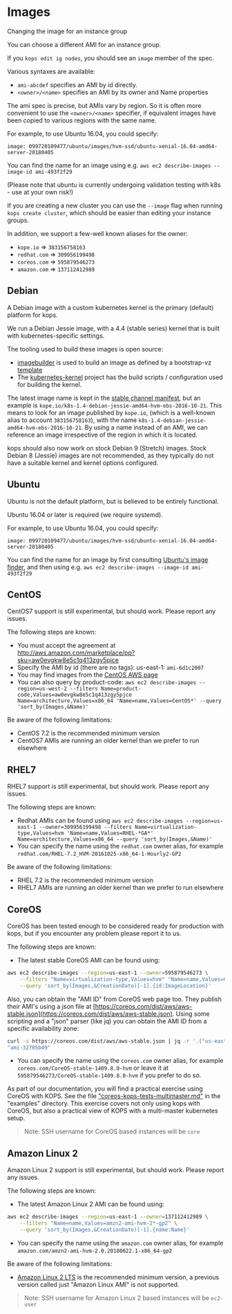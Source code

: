 # Images

Changing the image for an instance group

You can choose a different AMI for an instance group.

If you `kops edit ig nodes`, you should see an `image` member of the spec.

Various syntaxes are available:

* `ami-abcdef` specifies an AMI by id directly.
* `<owner>/<name>` specifies an AMI by its owner and Name properties

The ami spec is precise, but AMIs vary by region.  So it is often more convenient to use the `<owner>/<name>`
specifier, if equivalent images have been copied to various regions with the same name.

For example, to use Ubuntu 16.04, you could specify:

`image: 099720109477/ubuntu/images/hvm-ssd/ubuntu-xenial-16.04-amd64-server-20180405`

You can find the name for an image using e.g. `aws ec2 describe-images --image-id ami-493f2f29`

(Please note that ubuntu is currently undergoing validation testing with k8s - use at your own risk!)

If you are creating a new cluster you can use the `--image` flag when running `kops create cluster`,
which should be easier than editing your instance groups.

In addition, we support a few-well known aliases for the owner:

* `kope.io` => `383156758163`
* `redhat.com` => `309956199498`
* `coreos.com` => `595879546273`
* `amazon.com` => `137112412989`

## Debian

A Debian image with a custom kubernetes kernel is the primary (default) platform for kops.

We run a Debian Jessie image, with a 4.4 (stable series) kernel that is built with kubernetes-specific settings.

The tooling used to build these images is open source:

* [imagebuilder](https://github.com/kubernetes/kube-deploy/tree/master/imagebuilder) is used to build an image
  as defined by a bootstrap-vz [template](https://github.com/kubernetes/kube-deploy/tree/master/imagebuilder/templates)
* The [kubernetes-kernel](https://github.com/kopeio/kubernetes-kernel) project has the build scripts / configuration
  used for building the kernel.

The latest image name is kept in the [stable channel manifest](https://github.com/kubernetes/kops/blob/master/channels/stable),
but an example is `kope.io/k8s-1.4-debian-jessie-amd64-hvm-ebs-2016-10-21`.  This means to look for an image published
by `kope.io`, (which is a well-known alias to account `383156758163`), with the name
`k8s-1.4-debian-jessie-amd64-hvm-ebs-2016-10-21`.  By using a name instead of an AMI, we can reference an image
irrespective of the region in which it is located.

kops should also now work on stock Debian 9 (Stretch) images.  Stock Debian 8 (Jessie) images are not recommended,
as they typically do not have a suitable kernel and kernel options configured.

## Ubuntu

Ubuntu is not the default platform, but is believed to be entirely functional.

Ubuntu 16.04 or later is required (we require systemd).

For example, to use Ubuntu 16.04, you could specify:

`image: 099720109477/ubuntu/images/hvm-ssd/ubuntu-xenial-16.04-amd64-server-20180405`

You can find the name for an image by first consulting [Ubuntu's image finder](https://cloud-images.ubuntu.com/locator/),
and then using e.g. `aws ec2 describe-images --image-id ami-493f2f29`

## CentOS

CentOS7 support is still experimental, but should work. Please report any issues.

The following steps are known:

* You must accept the agreement at http://aws.amazon.com/marketplace/pp?sku=aw0evgkw8e5c1q413zgy5pjce
* Specify the AMI by id (there are no tags): us-east-1: `ami-6d1c2007`
* You may find images from the [CentOS AWS page](https://wiki.centos.org/Cloud/AWS)
* You can also query by product-code: `aws ec2 describe-images --region=us-west-2 --filters Name=product-code,Values=aw0evgkw8e5c1q413zgy5pjce Name=architecture,Values=x86_64 'Name=name,Values=CentOS*' --query 'sort_by(Images,&Name)'`

Be aware of the following limitations:

* CentOS 7.2 is the recommended minimum version
* CentOS7 AMIs are running an older kernel than we prefer to run elsewhere


## RHEL7

RHEL7 support is still experimental, but should work. Please report any issues.

The following steps are known:

* Redhat AMIs can be found using `aws ec2 describe-images --region=us-east-1 --owner=309956199498 --filters Name=virtualization-type,Values=hvm 'Name=name,Values=RHEL-*GA*' Name=architecture,Values=x86_64 --query 'sort_by(Images,&Name)'`
* You can specify the name using the `redhat.com` owner alias, for example `redhat.com/RHEL-7.2_HVM-20161025-x86_64-1-Hourly2-GP2`

Be aware of the following limitations:

* RHEL 7.2 is the recommended minimum version
* RHEL7 AMIs are running an older kernel than we prefer to run elsewhere

## CoreOS

CoreOS has been tested enough to be considered ready for production with kops, but if you encounter any problem please report it to us.

The following steps are known:

* The latest stable CoreOS AMI can be found using:
```bash
aws ec2 describe-images --region=us-east-1 --owner=595879546273 \
    --filters "Name=virtualization-type,Values=hvm" "Name=name,Values=CoreOS-stable*" \
    --query 'sort_by(Images,&CreationDate)[-1].{id:ImageLocation}'
```

Also, you can obtain the "AMI ID" from CoreOS web page too. They publish their AMI's using a json file at [https://coreos.com/dist/aws/aws-stable.json](https://coreos.com/dist/aws/aws-stable.json). Using some scripting and a "json" parser (like jq) you can obtain the AMI ID from a specific availability zone:

```bash
curl -s https://coreos.com/dist/aws/aws-stable.json | jq -r '.["us-east-1"].hvm'
"ami-32705b49"
```

* You can specify the name using the `coreos.com` owner alias, for example `coreos.com/CoreOS-stable-1409.8.0-hvm` or leave it at `595879546273/CoreOS-stable-1409.8.0-hvm` if you prefer to do so.

As part of our documentation, you will find a practical exercise using CoreOS with KOPS. See the file ["coreos-kops-tests-multimaster.md"](https://github.com/kubernetes/kops/blob/master/docs/examples/coreos-kops-tests-multimaster.md) in the "examples" directory. This exercise covers not only using kops with CoreOS, but also a practical view of KOPS with a multi-master kubernetes setup.

> Note: SSH username for CoreOS based instances will be `core`

## Amazon Linux 2

Amazon Linux 2 support is still experimental, but should work. Please report any issues.

The following steps are known:

* The latest Amazon Linux 2 AMI can be found using:
```bash
aws ec2 describe-images --region=us-east-1 --owner=137112412989 \
    --filters "Name=name,Values=amzn2-ami-hvm-2*-gp2" \
    --query 'sort_by(Images,&CreationDate)[-1].{name:Name}'
```
* You can specify the name using the `amazon.com` owner alias, for example `amazon.com/amzn2-ami-hvm-2.0.20180622.1-x86_64-gp2`

Be aware of the following limitations:

* [Amazon Linux 2 LTS](https://aws.amazon.com/amazon-linux-2/release-notes/) is the recommended minimum version, a previous version called just "Amazon Linux AMI" is not supported.

> Note: SSH username for Amazon Linux 2 based instances will be `ec2-user`
